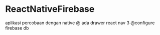 # ReactNativeFirebase

aplikasi percobaan dengan native
@ ada drawer react  nav 3
@configure firebase db
